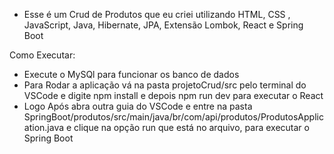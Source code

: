 - Esse é um Crud de Produtos que eu criei utilizando HTML, CSS , JavaScript, Java, Hibernate, JPA, Extensão Lombok, React e Spring Boot

Como Executar:
- Execute o MySQl para funcionar os banco de dados
- Para Rodar a aplicação vá na pasta projetoCrud/src pelo terminal do VSCode e digite npm install e depois npm run dev para executar o React
- Logo Após abra outra guia do VSCode e entre na pasta SpringBoot/produtos/src/main/java/br/com/api/produtos/ProdutosApplication.java e clique na opção run que está no arquivo, para executar o Spring Boot
